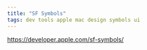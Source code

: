 ```yaml
---
title: "SF Symbols"
tags: dev tools apple mac design symbols ui
---
```


https://developer.apple.com/sf-symbols/